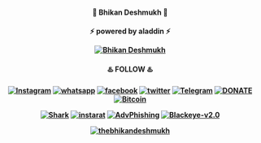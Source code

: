 <h4 align="center">📌 Bhikan Deshmukh 📌<h4 align="center">

<p align="center"> ⚡ powered by aladdin ⚡<p align="center">

<P></p>

<p align="center"><a href="https://github.com/bhikandeshmukh"><img title="Bhikan Deshmukh" src="https://github-readme-stats.vercel.app/api?username=bhikandeshmukh&show_icons=true&include_all_commits=true&theme=default&cache_seconds=3200"></a>
</p>


<p align="center">
<h4 align="center">♨️ FOLLOW ♨️<h4 align="center">
<a href="https://www.instagram.com/bhikan_deshmukh/"><img title="Instagram" src="https://img.shields.io/badge/instagram-%23E4405F.svg?&style=for-the-badge&logo=instagram&logoColor=white"></a>
<a href="https://wa.me/918600525401"><img title="whatsapp" src="https://img.shields.io/badge/WHATSAPP-%2325D366.svg?&style=for-the-badge&logo=whatsapp&logoColor=white"></a>
<a href="https://www.facebook.com/thebhikandeshmukh"><img title="facebook" src="https://img.shields.io/badge/facebook-%231877F2.svg?&style=for-the-badge&logo=facebook&logoColor=white"></a>
<a href="https://www.twitter.com/bhikan_deshmukh/"><img title="twitter" src="https://img.shields.io/badge/twitter-%231DA1F2.svg?&style=for-the-badge&logo=twitter&logoColor=white"></a>
<a href="https://t.me/dev_aladdin"><img title="Telegram" src="https://img.shields.io/badge/Telegram-blue?style=for-the-badge&logo=Telegram"></a>
<a href="https://rzp.io/l/mrbee"><img title="DONATE" src="https://img.shields.io/badge/DONATE-yellow?style=for-the-badge&logo=google-pay"></a>
<a href="https://blockchain.com/btc/payment_request?address=152Z6LYLZ3AN8Fvhry3CLyqirAJ2rmEiAD&amount=0.00008703&message=DONATE"><img title="Bitcoin" src="https://img.shields.io/badge/bitcoin-%23000000.svg?&style=for-the-badge&logo=bitcoin&logoColor=white"></a>
</p>    

<p align="center"> 
<a href="https://github.com/bhikandeshmukh/shark"><img title="Shark" src="https://github-readme-stats.vercel.app/api/pin/?username=bhikandeshmukh&repo=shark&theme=dark"></a>
<a href="https://github.com/bhikandeshmukh/instarat"><img title="instarat" src="https://github-readme-stats.vercel.app/api/pin/?username=bhikandeshmukh&repo=instarat&theme=default"></a>
<a href="https://github.com/bhikandeshmukh/badges"><img title="AdvPhishing" src="https://github-readme-stats.vercel.app/api/pin/?username=bhikandeshmukh&repo=badges&theme=dark"></a>
<a href="https://github.com/bhikandeshmukh/sheller"><img title="Blackeye-v2.0" src="https://github-readme-stats.vercel.app/api/pin/?username=bhikandeshmukh&repo=sheller&theme=default"></a>
</p>

<p align="center">
<a href="https://github.com/bebhikandeshmukh"><img title="thebhikandeshmukh" src="https://github-readme-stats.vercel.app/api/top-langs/?username=bhikandeshmukh&layout=compact"></a>
</p>
